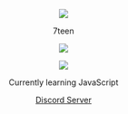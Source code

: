 <p align="center">  
<img src="[https://thumbs.gfycat.com/UnfitPitifulHoatzin-mobile.mp4](https://thumbs.gfycat.com/UnfitPitifulHoatzin-size_restricted.gif)">
</p>
<p align="center">
    7teen
<p align="center">  
<img src="https://komarev.com/ghpvc/?username=17teen&color=grey">
</p>
    <p align="center">
  <img src="https://discord.c99.nl/widget/theme-4/358310460187082763.png"/>
</p>
<p align="center">
Currently learning JavaScript
<p align="center">
    <a href="https://discord.gg/4nSYqZ8KAA">Discord Server</a>

